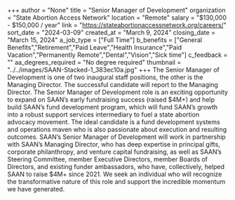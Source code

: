 +++
author = "None"
title = "Senior Manager of Development"
organization = "State Abortion Access Network"
location = "Remote"
salary = "$130,000 - $150,000 / year"
link = "https://stateabortionaccessnetwork.org/careers/"
sort_date = "2024-03-09"
created_at = "March 9, 2024"
closing_date = "March 15, 2024"
a_job_type = ["Full Time"]
b_benefits = ["General Benefits","Retirement","Paid Leave","Health Insurance","Paid Vacation","Permanently Remote","Dental","Vision","Sick time"]
c_feedback = ""
aa_degrees_required = "No degree required"
thumbnail = "../../images/SAAN-Stacked-1_383ec10a.jpg"
+++
The Senior Manager of Development is one of two inaugural staff positions, the other is the Managing Director. The successful candidate will report to the Managing Director. The Senior Manager of Development role is an exciting opportunity to expand on SAAN’s early fundraising success (raised $4M+) and help build SAAN’s fund development program, which will fund SAAN’s growth into a robust support services intermediary to fuel a state abortion advocacy movement. 
The ideal candidate is a fund development systems and operations maven who is also passionate about execution and resulting outcomes. SAAN’s Senior Manager of Development will work in partnership with SAAN’s Managing Director, who has deep expertise in principal gifts, corporate philanthropy, and venture capital fundraising, as well as SAAN’s Steering Committee, member Executive Directors, member Boards of Directors, and existing funder ambassadors, who have, collectively, helped SAAN to raise $4M+ since 2021. We seek an individual who will recognize the transformative nature of this role and support the incredible momentum we have generated.
